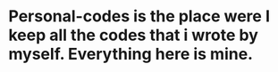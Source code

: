 # Personal-codes is the place were I keep all the codes that i wrote by myself. Everything here is mine.
